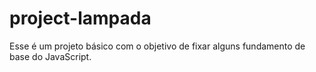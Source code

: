 # project-lampada
Esse é um projeto básico com o objetivo de fixar alguns fundamento de base do JavaScript.
